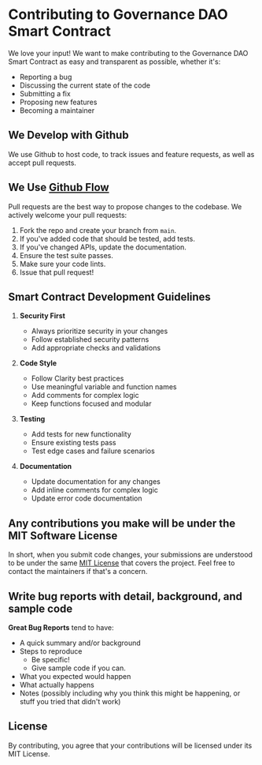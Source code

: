 # Contributing to Governance DAO Smart Contract

We love your input! We want to make contributing to the Governance DAO Smart Contract as easy and transparent as possible, whether it's:

- Reporting a bug
- Discussing the current state of the code
- Submitting a fix
- Proposing new features
- Becoming a maintainer

## We Develop with Github

We use Github to host code, to track issues and feature requests, as well as accept pull requests.

## We Use [Github Flow](https://github.com/github/docs/blob/main/content/get-started/using-github/github-flow.md)

Pull requests are the best way to propose changes to the codebase. We actively welcome your pull requests:

1. Fork the repo and create your branch from `main`.
2. If you've added code that should be tested, add tests.
3. If you've changed APIs, update the documentation.
4. Ensure the test suite passes.
5. Make sure your code lints.
6. Issue that pull request!

## Smart Contract Development Guidelines

1. **Security First**

   - Always prioritize security in your changes
   - Follow established security patterns
   - Add appropriate checks and validations

2. **Code Style**

   - Follow Clarity best practices
   - Use meaningful variable and function names
   - Add comments for complex logic
   - Keep functions focused and modular

3. **Testing**

   - Add tests for new functionality
   - Ensure existing tests pass
   - Test edge cases and failure scenarios

4. **Documentation**
   - Update documentation for any changes
   - Add inline comments for complex logic
   - Update error code documentation

## Any contributions you make will be under the MIT Software License

In short, when you submit code changes, your submissions are understood to be under the same [MIT License](LICENSE) that covers the project. Feel free to contact the maintainers if that's a concern.

## Write bug reports with detail, background, and sample code

**Great Bug Reports** tend to have:

- A quick summary and/or background
- Steps to reproduce
  - Be specific!
  - Give sample code if you can.
- What you expected would happen
- What actually happens
- Notes (possibly including why you think this might be happening, or stuff you tried that didn't work)

## License

By contributing, you agree that your contributions will be licensed under its MIT License.
